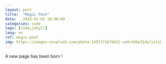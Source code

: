 ```yaml
---
layout: post
title:  "Magic Post"
date:   2015-01-01 18:00:00
categories: code
tags: [code,jekyll]
lang: en
ref: magic-post
img: https://images.unsplash.com/photo-1497271679421-ce9c3d6a31da?ixlib=rb-0.3.5&s=fb2bf45324ffdbe8780fc90bb813a35e&auto=format&fit=crop&w=1051&q=80
---
```


A new page has been born !
